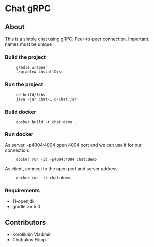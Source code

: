 # Chat gRPC

## About
This is a simple chat using [gRPC](https://grpc.io/).
Peer-to-peer connection.
Important: names must be unique

### Build the project

         gradle wrapper
         ./gradlew installDist
         
### Run the project

         cd build/libs
         java -jar Chat-1.0-Chat.jar
         
### Build docker

         docker build -t chat:demo .
         
### Run docker
As server, -p4004:4004 open 4004 port and we can use it for our connection:

         docker run -it -p4004:4004 chat:demo
         
As client, connect to the open port and server address:

         docker run -it chat:demo

### Requirements
* 11-openjdk
* gradle >= 5.0

## Contributors

* Korolikhin Vladimir
* Chubukov Filipp

